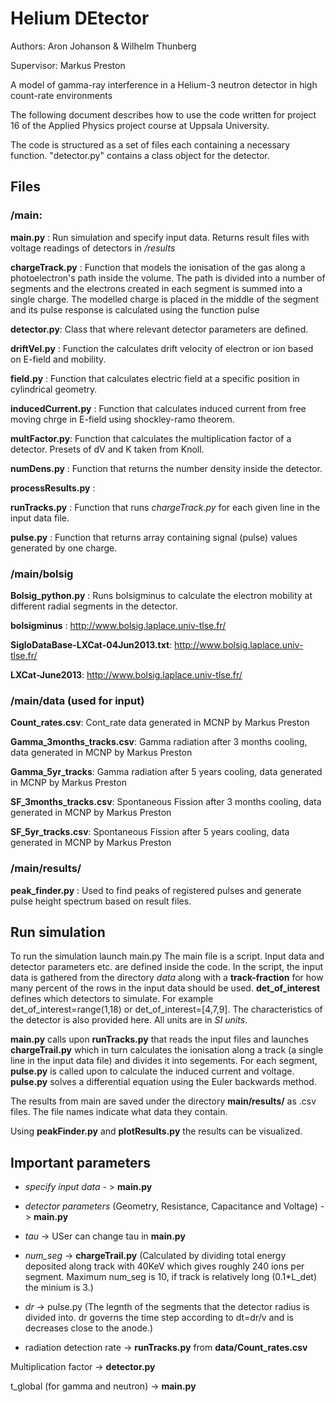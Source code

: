 

# Helium DEtector

Authors: Aron Johanson & Wilhelm Thunberg

Supervisor: Markus Preston

A model of gamma-ray interference in a Helium-3 neutron detector in high count-rate environments

The following document describes how to use the code written for project 16
of the Applied Physics project course at Uppsala University.

The code is structured as a set of files each containing a necessary function.
"detector.py" contains a class object for the detector.

## Files
### /main:

**main.py** : Run simulation and specify input data. Returns result files with voltage readings of detectors in */results* 


**chargeTrack.py** :  Function that models the ionisation of the gas along a photoelectron's path inside the volume.
    The path is divided into a number of segments and the electrons created in each segment is summed into
    a single charge. The modelled charge is placed in the middle of the segment and its pulse response 
    is calculated using the function pulse 
    
**detector.py**: Class that where relevant detector parameters are defined.

**driftVel.py** : Function the calculates drift velocity of electron or ion based on E-field and mobility.

**field.py** : Function that calculates electric field at a specific position in cylindrical geometry.

**inducedCurrent.py** :     Function that calculates induced current from free moving chrge in E-field using shockley-ramo theorem.

**multFactor.py**: Function that calculates the multiplication factor of a detector. Presets of dV and K taken from Knoll.

**numDens.py** :   Function that returns the number density inside the detector.

**processResults.py** : 

**runTracks.py** : Function that runs *chargeTrack.py* for each given line in the input data file.

**pulse.py** :   Function that returns array containing signal (pulse) values generated by one charge.


### /main/bolsig

**Bolsig_python.py** : Runs bolsigminus to calculate the electron mobility at different radial segments in the detector.

**bolsigminus** : http://www.bolsig.laplace.univ-tlse.fr/

**SigloDataBase-LXCat-04Jun2013.txt**: http://www.bolsig.laplace.univ-tlse.fr/

**LXCat-June2013**: http://www.bolsig.laplace.univ-tlse.fr/

### /main/data (used for input)
**Count_rates.csv**: Cont_rate data generated in MCNP by Markus Preston

**Gamma_3months_tracks.csv**: Gamma radiation after 3 months cooling, data generated in MCNP by Markus Preston

**Gamma_5yr_tracks**:  Gamma radiation after 5 years cooling, data generated in MCNP by Markus Preston

**SF_3months_tracks.csv**:  Spontaneous Fission after 3 months cooling, data generated in MCNP by Markus Preston

**SF_5yr_tracks.csv**:  Spontaneous Fission after 5 years cooling, data generated in MCNP by Markus Preston

### /main/results/

**peak_finder.py** : Used to find peaks of registered pulses and generate pulse height spectrum based on result files.




## Run simulation
To run the simulation launch main.py
The main file is a script. Input data and detector parameters etc. are defined inside the code.
In the script, the input data is gathered from the directory *data* along with a **track-fraction** for how many percent of the rows in the input data should be used.
**det_of_interest** defines which detectors to simulate. For example det_of_interest=range(1,18)
or det_of_interest=[4,7,9].
The characteristics of the detector is also provided here. All units are in *SI units*.

**main.py** calls upon **runTracks.py** that reads the input files and launches **chargeTrail.py**
which in turn calculates the ionisation along a track (a single line in the input data file) and divides it into segements.
For each segment, **pulse.py** is called upon to calculate the induced current and voltage.
**pulse.py** solves a differential equation using the Euler backwards method.

The results from main are saved under the directory **main/results/** as .csv files. The file names indicate
what data they contain. 

Using **peakFinder.py** and **plotResults.py** the results can be visualized.

## Important parameters

- *specify input data* - > **main.py**

- *detector parameters* (Geometry, Resistance, Capacitance and Voltage) - > **main.py**

- *tau* -> USer can change tau in **main.py**

- *num_seg* -> **chargeTrail.py** (Calculated by dividing total energy deposited along track with 40KeV
which gives roughly 240 ions per segment. Maximum num_seg is 10, if track is relatively long (0.1*L_det) the minium is 3.)

- *dr* -> pulse.py (The legnth of the segments that the detector radius is divided into.
dr governs the time step according to dt=dr/v and is decreases close to the anode.)

- radiation detection rate -> **runTracks.py** from **data/Count_rates.csv**

Multiplication factor -> **detector.py**

t_global (for gamma and neutron) -> **main.py** 





